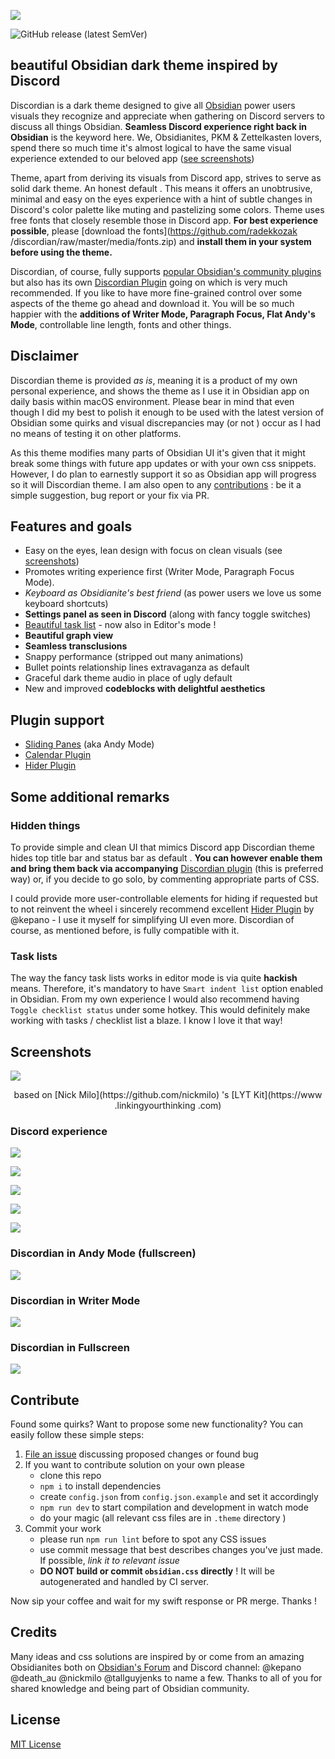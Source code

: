![](media/discordian-logo.png)

![GitHub release (latest SemVer)](https://img.shields.io/badge/dynamic/json?style=for-the-badge&color=6f5dc8&label=Release&query=version&url=https%3A%2F%2Fraw.githubusercontent.com%2Fradekkozak%2Fdiscordian%2Fmaster%2Fpackage.json%3Ftoken%3DAAU6DK4VQPI6WL3UMANRYWS754SAS)

## beautiful Obsidian dark theme inspired by Discord 

Discordian is a dark theme designed to give all [Obsidian](https://obsidian.md) power users visuals they recognize
and appreciate when gathering on Discord servers to discuss all things Obsidian. **Seamless Discord experience right
back in Obsidian** is the keyword here. We, Obsidianites, PKM & Zettelkasten lovers, spend there so much time it's
almost logical to have the same visual experience extended to our beloved app ([see screenshots](#screenshots))   

Theme, apart from deriving its visuals from Discord app, strives to serve as solid dark theme. An honest default
. This means it offers an unobtrusive, minimal and easy on the eyes experience with a hint of subtle changes in
Discord's color palette like muting and pastelizing some colors. Theme uses free fonts that closely resemble those
in Discord app. **For best experience possible**, please [download the fonts](https://github.com/radekkozak
/discordian/raw/master/media/fonts.zip) and **install them in your system before using the theme.**

Discordian, of course, fully supports [popular Obsidian's community plugins](#plugin-support) but also has its own
[Discordian Plugin](https://github.com/radekkozak/discordian-plugin) going on which is very much recommended. If you
like to have more fine-grained control over some aspects of the theme go ahead and download it. You will be so much
happier with the **additions of Writer Mode, Paragraph Focus, Flat Andy's Mode**, controllable line length, fonts and
other things.

## Disclaimer

Discordian theme is provided *as is*, meaning it is a product of my own personal experience, and shows the theme as I
use it in Obsidian app on daily basis within macOS environment. Please bear in mind that even though I did my best to
polish it enough to be used with the latest version of Obsidian some quirks and visual discrepancies may (or not
) occur as I had no means of testing it on other platforms. 
                                                                                                                          
As this theme modifies many parts of Obsidian UI it's given that it might break some things with future app updates
or with your own css snippets. However, I do plan to earnestly support it so as Obsidian app will progress so it will
Discordian theme. I am also open to any [contributions](#contribute) : be it a simple suggestion, bug report or your
fix via PR.    

## Features and goals

- Easy on the eyes, lean design with focus on clean visuals (see [screenshots](#screenshots)) 
- Promotes writing experience first (Writer Mode, Paragraph Focus Mode).  
- *Keyboard as Obsidianite's best friend* (as power users we love us some keyboard shortcuts)
- **Settings panel as seen in Discord** (along with fancy toggle switches) 
- [Beautiful task list](#task-lists) - now also in Editor's mode !
- **Beautiful graph view**
- **Seamless transclusions**
- Snappy performance (stripped out many animations) 
- Bullet points relationship lines extravaganza as default
- Graceful dark theme audio in place of ugly default 
- New and improved **codeblocks with delightful aesthetics**

## Plugin support

- [Sliding Panes](https://github.com/deathau/sliding-panes-obsidian) (aka Andy Mode)
- [Calendar Plugin](https://github.com/liamcain/obsidian-calendar-plugin)
- [Hider Plugin](https://github.com/kepano/obsidian-hider)

## Some additional remarks 

### Hidden things

To provide simple and clean UI that mimics Discord app Discordian theme hides top title bar and status bar as default
. **You can however enable them and bring them back via accompanying** [Discordian plugin](https://github.com/radekkozak/discordian-plugin) 
(this is preferred way) or, if you decide to go solo, by commenting appropriate parts of CSS.

I could provide more user-controllable elements for hiding if requested but to not reinvent the wheel i sincerely
recommend excellent [Hider Plugin](https://github.com/kepano/obsidian-hider) by @kepano - I use it myself for
simplifying UI even more. Discordian of course, as mentioned before, is fully compatible with it.

### Task lists

The way the fancy task lists works in editor mode is via quite **hackish** means. Therefore, it's mandatory to have
`Smart indent list` option enabled in Obsidian. From my own experience I would also recommend having `Toggle
checklist status` under some hotkey. This would definitely make working with tasks / checklist list a blaze. I know I
love it that way! 

## Screenshots

![](media/screenshots/discordian-graph-view.png)

<p align="center">based on [Nick Milo](https://github.com/nickmilo) 's [LYT Kit](https://www
.linkingyourthinking
.com)</p>

### Discord experience 

![](media/screenshots/discordian-settings.png)

![](media/screenshots/discordian-commands.png)

![](media/screenshots/discordian-tables.png)

![](media/screenshots/discordian-tasks.png)

![](media/screenshots/discordian-codeblocks.png)

### Discordian in Andy Mode (fullscreen)

![](media/screenshots/discordian-andy-mode-fullscreen.png)

### Discordian in Writer Mode

![](media/screenshots/discordian-editor-mode.png)

### Discordian in Fullscreen

![](media/screenshots/discordian-full-mode.png)

## Contribute

Found some quirks? Want to propose some new functionality? 
You can easily follow these simple steps:

1. [File an issue](https://github.com/radekkozak/discordian/issues/new) discussing proposed changes or found bug
2. If you want to contribute solution on your own please
    - clone this repo
    - `npm i` to install dependencies
    - create `config.json` from `config.json.example` and set it accordingly
    - `npm run dev` to start compilation and development in watch mode
    - do your magic (all relevant css files are in `.theme` directory )
3. Commit your work
    - please run `npm run lint` before to spot any CSS issues 
    - use commit message that best describes changes you've just made. If possible, *link it to relevant issue*  
    - **DO NOT build or commit `obsidian.css` directly** ! It will be autogenerated and handled by CI server.  

Now sip your coffee and wait for my swift response or PR merge. Thanks !

## Credits

Many ideas and css solutions are inspired by or come from an amazing Obsidianites both on 
[Obsidian's Forum](http://forum.obsidian.md/) and Discord channel: @kepano @death_au @nickmilo @tallguyjenks 
to name a few. Thanks to all of you for shared knowledge and being part of Obsidian community.  

## License

[MIT License](./LICENSE)